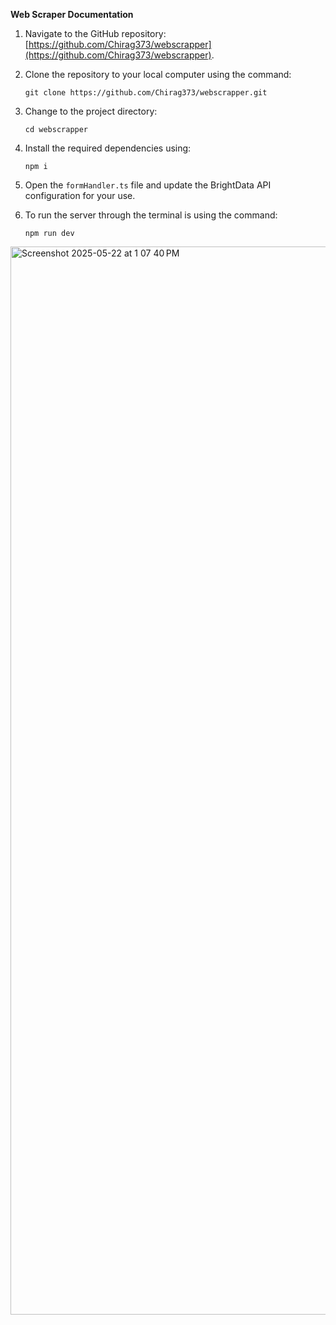 **Web Scraper Documentation**

1. Navigate to the GitHub repository: [https://github.com/Chirag373/webscrapper](https://github.com/Chirag373/webscrapper).
2. Clone the repository to your local computer using the command:
   ```
   git clone https://github.com/Chirag373/webscrapper.git
   ```
3. Change to the project directory:
   ```
   cd webscrapper
   ```
4. Install the required dependencies using:
   ```
   npm i
   ```
5. Open the `formHandler.ts` file and update the BrightData API configuration for your use.

6. To run the server through the terminal is using the command:
   ```
   npm run dev
   ```

<img width="1709" alt="Screenshot 2025-05-22 at 1 07 40 PM" src="https://github.com/user-attachments/assets/90fdd500-5df4-470a-925c-2c2402eeba14" />

